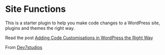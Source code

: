 Site Functions
==============

This is a starter plugin to help you make code changes to a WordPress site, plugins and themes the right way.

Read the post [Adding Code Customisations in WordPress the Right Way](http://dev7studios.com/?p=6374)

From [Dev7studios](https://dev7studios.com)
